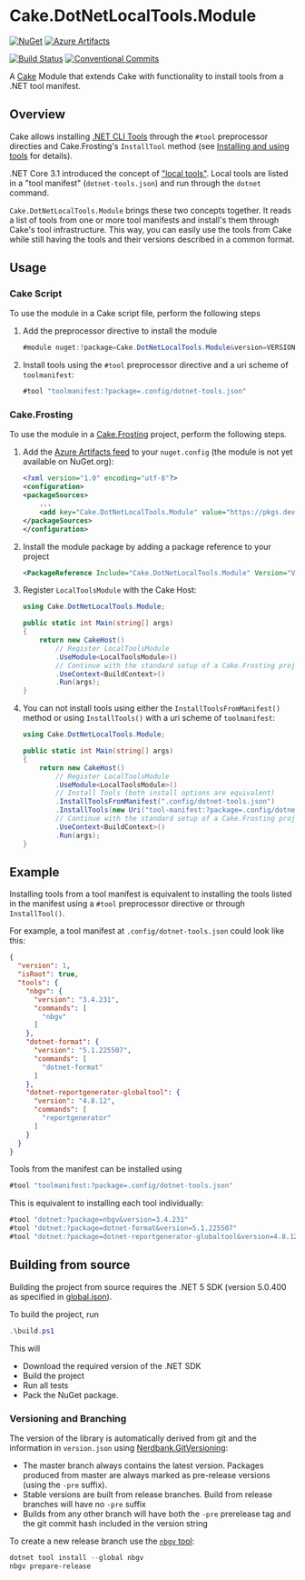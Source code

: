# Cake.DotNetLocalTools.Module

[![NuGet](https://img.shields.io/nuget/v/Cake.DotNetLocalTools.Module.svg?logo=nuget)](https://www.nuget.org/packages/Cake.DotNetLocalTools.Module)
[![Azure Artifacts](https://img.shields.io/badge/Azure%20Artifacts-prerelease-yellow.svg?logo=azuredevops)](https://dev.azure.com/ap0llo/OSS/_packaging?_a=feed&feed=PublicCI)

[![Build Status](https://dev.azure.com/ap0llo/OSS/_apis/build/status/Cake.DotNetLocalTools.Module?branchName=master)](https://dev.azure.com/ap0llo/OSS/_build/latest?definitionId=21&branchName=master)
[![Conventional Commits](https://img.shields.io/badge/Conventional%20Commits-1.0.0-green.svg)](https://conventionalcommits.org)

A [Cake](https://cakebuild.net/) Module that extends Cake with functionality to install tools from a .NET tool manifest.

## Overview

Cake allows installing [.NET CLI Tools](https://docs.microsoft.com/en-us/dotnet/core/tools/global-tools) through the `#tool` preprocessor directies and Cake.Frosting's `InstallTool` method (see [Installing and using tools](https://cakebuild.net/docs/writing-builds/tools/installing-tools) for details).

.NET Core 3.1 introduced the concept of ["local tools"](https://docs.microsoft.com/en-us/dotnet/core/tools/local-tools-how-to-use).
Local tools are listed in a "tool manifest" (`dotnet-tools.json`) and run through the `dotnet` command.

`Cake.DotNetLocalTools.Module` brings these two concepts together. 
It reads a list of tools from one or more tool manifests and install's them through Cake's tool infrastructure.
This way, you can easily use the tools from Cake while still having the tools and their versions described in a common format.

## Usage

### Cake Script

To use the module in a Cake script file, perform the following steps

1. Add the preprocessor directive to install the module

    ```cs
    #module nuget:?package=Cake.DotNetLocalTools.Module&version=VERSION
    ```

1. Install tools using the `#tool` preprocessor directive and a uri scheme of `toolmanifest`:

    ```cs
    #tool "toolmanifest:?package=.config/dotnet-tools.json"
    ```

### Cake.Frosting

To use the module in a [Cake.Frosting](https://cakebuild.net/docs/running-builds/runners/cake-frosting) project, perform the following steps.

1. Add the [Azure Artifacts feed](https://dev.azure.com/ap0llo/OSS/_packaging?_a=feed&feed=Cake.DotNetLocalTools.Module) to your `nuget.config` (the module is not yet available on NuGet.org):
    ```xml
    <?xml version="1.0" encoding="utf-8"?>
    <configuration>
    <packageSources>
        ...
        <add key="Cake.DotNetLocalTools.Module" value="https://pkgs.dev.azure.com/ap0llo/OSS/_packaging/PublicCI/nuget/v3/index.json" />
    </packageSources>
    </configuration>
    ```

1. Install the module package by adding a package reference to your project

    ```xml
    <PackageReference Include="Cake.DotNetLocalTools.Module" Version="VERSION" /> 
    ```

1. Register `LocalToolsModule` with the Cake Host:

    ```cs
    using Cake.DotNetLocalTools.Module;

    public static int Main(string[] args)
    {
        return new CakeHost()
            // Register LocalToolsModule
            .UseModule<LocalToolsModule>()        
            // Continue with the standard setup of a Cake.Frosting project
            .UseContext<BuildContext>()
            .Run(args);
    }
    ```

1. You can not install tools using either the `InstallToolsFromManifest()` method or using `InstallTools()` with a uri scheme of `toolmanifest`:

    ```cs
    using Cake.DotNetLocalTools.Module;

    public static int Main(string[] args)
    {
        return new CakeHost()
            // Register LocalToolsModule
            .UseModule<LocalToolsModule>() 
            // Install Tools (both install options are equivalent)
            .InstallToolsFromManifest(".config/dotnet-tools.json")       
            .InstallTools(new Uri("tool-manifest:?package=.config/dotnet-tools.json"))       
            // Continue with the standard setup of a Cake.Frosting project
            .UseContext<BuildContext>()
            .Run(args);
    }
    ```

## Example

Installing tools from a tool manifest is equivalent to installing the tools listed in the manifest using a `#tool` preprocessor directive or through `InstallTool()`.

For example, a tool manifest at `.config/dotnet-tools.json` could look like this:

```json
{
  "version": 1,
  "isRoot": true,
  "tools": {
    "nbgv": {
      "version": "3.4.231",
      "commands": [
        "nbgv"
      ]
    },
    "dotnet-format": {
      "version": "5.1.225507",
      "commands": [
        "dotnet-format"
      ]
    },
    "dotnet-reportgenerator-globaltool": {
      "version": "4.8.12",
      "commands": [
        "reportgenerator"
      ]
    }
  }
}
```

Tools from the manifest can be installed using 

```cs
#tool "toolmanifest:?package=.config/dotnet-tools.json"
```

This is equivalent to installing each tool individually:


```cs
#tool "dotnet:?package=nbgv&version=3.4.231"
#tool "dotnet:?package=dotnet-format&version=5.1.225507"
#tool "dotnet:?package=dotnet-reportgenerator-globaltool&version=4.8.12"
```


## Building from source

Building the project from source requires the .NET 5 SDK (version 5.0.400 as specified in [global.json](./global.json)).

To build the project, run 

```ps1
.\build.ps1
```

This will 

- Download the required version of the .NET SDK
- Build the project
- Run all tests 
- Pack the NuGet package.


### Versioning and Branching

The version of the library is automatically derived from git and the information
in `version.json` using [Nerdbank.GitVersioning](https://github.com/AArnott/Nerdbank.GitVersioning):

- The master branch  always contains the latest version. Packages produced from
  master are always marked as pre-release versions (using the `-pre` suffix).
- Stable versions are built from release branches. Build from release branches
  will have no `-pre` suffix
- Builds from any other branch will have both the `-pre` prerelease tag and the git
  commit hash included in the version string

To create a new release branch use the [`nbgv` tool](https://www.nuget.org/packages/nbgv/):

```ps1
dotnet tool install --global nbgv
nbgv prepare-release
```
